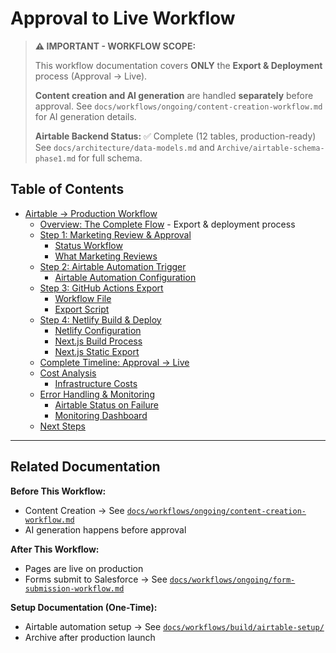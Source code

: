 # Approval to Live Workflow

> **⚠️ IMPORTANT - WORKFLOW SCOPE:**
>
> This workflow documentation covers **ONLY** the **Export & Deployment** process (Approval → Live).
>
> **Content creation and AI generation** are handled **separately** before approval.
> See `docs/workflows/ongoing/content-creation-workflow.md` for AI generation details.
>
> **Airtable Backend Status:** ✅ Complete (12 tables, production-ready)
> See `docs/architecture/data-models.md` and `Archive/airtable-schema-phase1.md` for full schema.

## Table of Contents

- [Airtable → Production Workflow](#table-of-contents)
  - [Overview: The Complete Flow](./overview-the-complete-flow.md) - Export & deployment process
  - [Step 1: Marketing Review & Approval](./1-marketing-review-approval.md)
    - [Status Workflow](./1-marketing-review-approval.md#status-workflow)
    - [What Marketing Reviews](./1-marketing-review-approval.md#what-marketing-reviews)
  - [Step 2: Airtable Automation Trigger](./2-airtable-automation-trigger.md)
    - [Airtable Automation Configuration](./2-airtable-automation-trigger.md#airtable-automation-configuration)
  - [Step 3: GitHub Actions Export](./3-github-actions-export.md)
    - [Workflow File](./3-github-actions-export.md#workflow-file)
    - [Export Script](./3-github-actions-export.md#export-script)
  - [Step 4: Netlify Build & Deploy](./4-netlify-build-deploy.md)
    - [Netlify Configuration](./4-netlify-build-deploy.md#netlify-configuration)
    - [Next.js Build Process](./4-netlify-build-deploy.md#nextjs-build-process)
    - [Next.js Static Export](./4-netlify-build-deploy.md#nextjs-static-export)
  - [Complete Timeline: Approval → Live](./complete-timeline-draft-live.md)
  - [Cost Analysis](./cost-analysis.md)
    - [Infrastructure Costs](./cost-analysis.md#infrastructure-costs)
  - [Error Handling & Monitoring](./error-handling-monitoring.md)
    - [Airtable Status on Failure](./error-handling-monitoring.md#airtable-status-on-failure)
    - [Monitoring Dashboard](./error-handling-monitoring.md#monitoring-dashboard)
  - [Next Steps](./next-steps.md)

---

## Related Documentation

**Before This Workflow:**
- Content Creation → See [`docs/workflows/ongoing/content-creation-workflow.md`](../content-creation-workflow.md)
- AI generation happens before approval

**After This Workflow:**
- Pages are live on production
- Forms submit to Salesforce → See [`docs/workflows/ongoing/form-submission-workflow.md`](../form-submission-workflow.md)

**Setup Documentation (One-Time):**
- Airtable automation setup → See [`docs/workflows/build/airtable-setup/`](../../build/airtable-setup/)
- Archive after production launch
